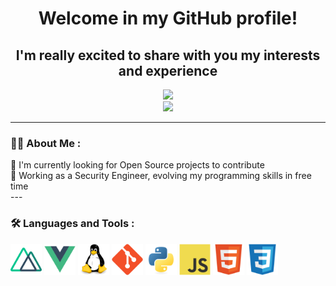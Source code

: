 <div align="center">
  <h1>Welcome in my GitHub profile!</h1>
  <h2>I'm really excited to share with you my interests and experience</h2>
  <img src="https://media.giphy.com/media/f3KwliaH4MLtli8z7D/giphy.gif" width="200" />
  </div>
  <div align="center">
  <a href="https://www.linkedin.com/in/marek-kami%C5%84ski-2b8a77220/" /> <img src="https://img.shields.io/badge/LinkedIn-blue?logo=linkedin&logoColor=white&style=for-the-badge" /> </a>
</div>

---

### :woman_technologist: About Me :

<div>🔭 I'm currently looking for Open Source projects to contribute </div>
<div>🌱 Working as a Security Engineer, evolving my programming skills in free time </div>
---

### :hammer_and_wrench: Languages and Tools :
<div>
  <img src="https://github.com/devicons/devicon/blob/master/icons/nuxtjs/nuxtjs-original.svg" width="50" />
  <img src="https://github.com/devicons/devicon/blob/master/icons/vuejs/vuejs-original.svg" width="50" />
  <img src="https://github.com/devicons/devicon/blob/master/icons/linux/linux-original.svg" width="50" />
  <img src="https://github.com/devicons/devicon/blob/master/icons/git/git-original.svg" width="50" />
  <img src="https://github.com/devicons/devicon/blob/master/icons/python/python-original.svg" width="50" />
  <img src="https://github.com/devicons/devicon/blob/master/icons/javascript/javascript-original.svg" width="50" />
  <img src="https://github.com/devicons/devicon/blob/master/icons/html5/html5-original.svg" width="50" />
  <img src="https://github.com/devicons/devicon/blob/master/icons/css3/css3-original.svg" width="50" />
</div>

<!--
**5ud03r5/5ud03r5** is a ✨ _special_ ✨ repository because its `README.md` (this file) appears on your GitHub profile.

Here are some ideas to get you started:

- 🔭 I’m currently working on ...
- 🌱 I’m currently learning ...
- 👯 I’m looking to collaborate on ...
- 🤔 I’m looking for help with ...
- 💬 Ask me about ...
- 📫 How to reach me: ...
- 😄 Pronouns: ...
- ⚡ Fun fact: ...
-->
